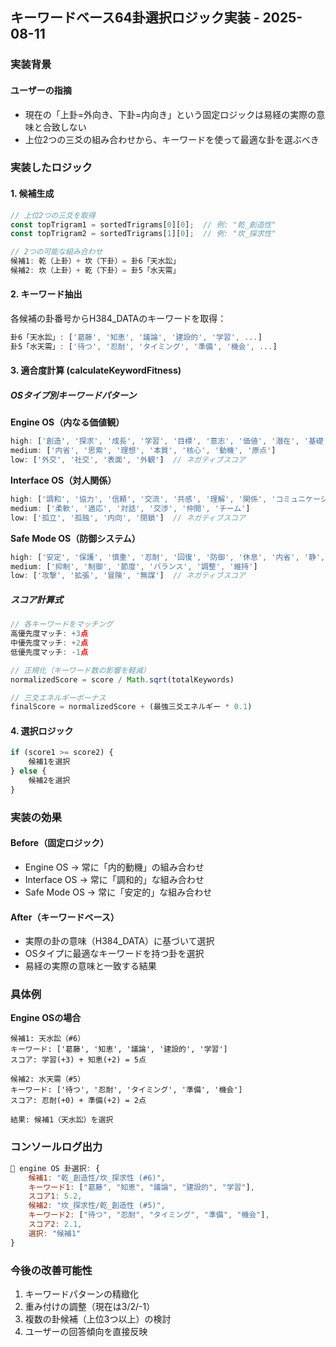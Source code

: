 ## キーワードベース64卦選択ロジック実装 - 2025-08-11

### 実装背景

#### ユーザーの指摘
- 現在の「上卦=外向き、下卦=内向き」という固定ロジックは易経の実際の意味と合致しない
- 上位2つの三爻の組み合わせから、キーワードを使って最適な卦を選ぶべき

### 実装したロジック

#### 1. 候補生成
```javascript
// 上位2つの三爻を取得
const topTrigram1 = sortedTrigrams[0][0];  // 例: "乾_創造性"
const topTrigram2 = sortedTrigrams[1][0];  // 例: "坎_探求性"

// 2つの可能な組み合わせ
候補1: 乾（上卦）+ 坎（下卦）= 卦6「天水訟」
候補2: 坎（上卦）+ 乾（下卦）= 卦5「水天需」
```

#### 2. キーワード抽出
各候補の卦番号からH384_DATAのキーワードを取得：
```javascript
卦6「天水訟」: ['葛藤', '知恵', '議論', '建設的', '学習', ...]
卦5「水天需」: ['待つ', '忍耐', 'タイミング', '準備', '機会', ...]
```

#### 3. 適合度計算 (calculateKeywordFitness)

##### OSタイプ別キーワードパターン

**Engine OS（内なる価値観）**
```javascript
high: ['創造', '探求', '成長', '学習', '目標', '意志', '価値', '潜在', '基礎', '発展']
medium: ['内省', '思索', '理想', '本質', '核心', '動機', '原点']
low: ['外交', '社交', '表面', '外観']  // ネガティブスコア
```

**Interface OS（対人関係）**
```javascript
high: ['調和', '協力', '信頼', '交流', '共感', '理解', '関係', 'コミュニケーション', '共同', '和合']
medium: ['柔軟', '適応', '対話', '交渉', '仲間', 'チーム']
low: ['孤立', '孤独', '内向', '閉鎖']  // ネガティブスコア
```

**Safe Mode OS（防御システム）**
```javascript
high: ['安定', '保護', '慎重', '忍耐', '回復', '防御', '休息', '内省', '静', '守り']
medium: ['抑制', '制御', '節度', 'バランス', '調整', '維持']
low: ['攻撃', '拡張', '冒険', '無謀']  // ネガティブスコア
```

##### スコア計算式
```javascript
// 各キーワードをマッチング
高優先度マッチ: +3点
中優先度マッチ: +2点
低優先度マッチ: -1点

// 正規化（キーワード数の影響を軽減）
normalizedScore = score / Math.sqrt(totalKeywords)

// 三爻エネルギーボーナス
finalScore = normalizedScore + (最強三爻エネルギー * 0.1)
```

#### 4. 選択ロジック
```javascript
if (score1 >= score2) {
    候補1を選択
} else {
    候補2を選択
}
```

### 実装の効果

#### Before（固定ロジック）
- Engine OS → 常に「内的動機」の組み合わせ
- Interface OS → 常に「調和的」な組み合わせ  
- Safe Mode OS → 常に「安定的」な組み合わせ

#### After（キーワードベース）
- 実際の卦の意味（H384_DATA）に基づいて選択
- OSタイプに最適なキーワードを持つ卦を選択
- 易経の実際の意味と一致する結果

### 具体例

**Engine OSの場合**
```
候補1: 天水訟（#6）
キーワード: ['葛藤', '知恵', '議論', '建設的', '学習']
スコア: 学習(+3) + 知恵(+2) = 5点

候補2: 水天需（#5）
キーワード: ['待つ', '忍耐', 'タイミング', '準備', '機会']
スコア: 忍耐(+0) + 準備(+2) = 2点

結果: 候補1（天水訟）を選択
```

### コンソールログ出力
```javascript
🎯 engine OS 卦選択: {
    候補1: "乾_創造性/坎_探求性 (#6)",
    キーワード1: ["葛藤", "知恵", "議論", "建設的", "学習"],
    スコア1: 5.2,
    候補2: "坎_探求性/乾_創造性 (#5)",
    キーワード2: ["待つ", "忍耐", "タイミング", "準備", "機会"],
    スコア2: 2.1,
    選択: "候補1"
}
```

### 今後の改善可能性
1. キーワードパターンの精緻化
2. 重み付けの調整（現在は3/2/-1）
3. 複数の卦候補（上位3つ以上）の検討
4. ユーザーの回答傾向を直接反映